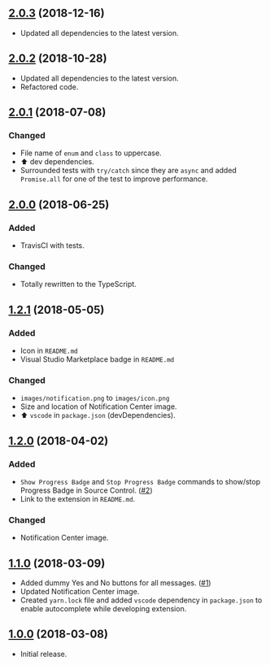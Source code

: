 ## [2.0.3](https://github.com/svipben/vscode-notification-tester/releases/tag/2.0.3) (2018-12-16)

- Updated all dependencies to the latest version.

## [2.0.2](https://github.com/svipben/vscode-notification-tester/releases/tag/2.0.2) (2018-10-28)

- Updated all dependencies to the latest version.
- Refactored code.

## [2.0.1](https://github.com/svipben/vscode-notification-tester/releases/tag/2.0.1) (2018-07-08)

### Changed

- File name of `enum` and `class` to uppercase.
- ⬆️ dev dependencies.
- Surrounded tests with `try/catch` since they are `async` and added `Promise.all` for one of the test to improve performance.

## [2.0.0](https://github.com/svipben/vscode-notification-tester/releases/tag/2.0.0) (2018-06-25)

### Added

- TravisCI with tests.

### Changed

- Totally rewritten to the TypeScript.

## [1.2.1](https://github.com/svipben/vscode-notification-tester/releases/tag/1.2.1) (2018-05-05)

### Added

- Icon in `README.md`
- Visual Studio Marketplace badge in `README.md`

### Changed

- `images/notification.png` to `images/icon.png`
- Size and location of Notification Center image.
- ⬆️ `vscode` in `package.json` (devDependencies).

## [1.2.0](https://github.com/svipben/vscode-notification-tester/releases/tag/1.2.0) (2018-04-02)

### Added

- `Show Progress Badge` and `Stop Progress Badge` commands to show/stop Progress Badge in Source Control. ([#2](https://github.com/svipben/vscode-notification-tester/issues/2))
- Link to the extension in `README.md`.

### Changed

- Notification Center image.

## [1.1.0](https://github.com/svipben/vscode-notification-tester/releases/tag/1.1.0) (2018-03-09)

- Added dummy Yes and No buttons for all messages. ([#1](https://github.com/svipben/vscode-notification-tester/issues/1))
- Updated Notification Center image.
- Created `yarn.lock` file and added `vscode` dependency in `package.json` to enable autocomplete while developing extension.

## [1.0.0](https://github.com/svipben/vscode-notification-tester/releases/tag/1.0.0) (2018-03-08)

- Initial release.
